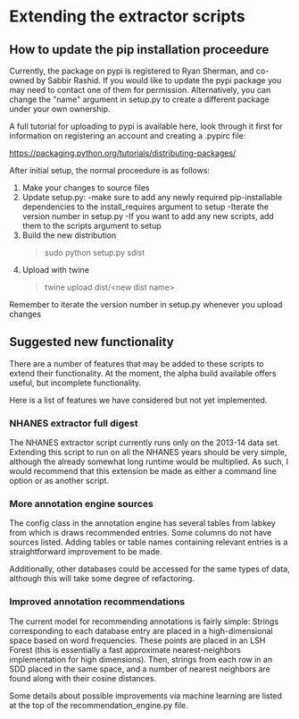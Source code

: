 # Extending the extractor scripts

## How to update the pip installation proceedure

Currently, the package on pypi is registered to Ryan Sherman, and co-owned by Sabbir Rashid.  If you would like to update the pypi package you may need to contact one of them for permission.  Alternatively, you can change the "name" argument in setup.py to create a different package under your own ownership.

A full tutorial for uploading to pypi is available here, look through it first for information on registering an account and creating a .pypirc file:

https://packaging.python.org/tutorials/distributing-packages/

After initial setup, the normal proceedure is as follows:
1) Make your changes to source files
2) Update setup.py:
	-make sure to add any newly required pip-installable dependencies to the 		install_requires argument to setup
	-Iterate the version number in setup.py
	-If you want to add any new scripts, add them to the scripts argument to 		setup
3) Build the new distribution
	> sudo python setup.py sdist
4) Upload with twine
	> twine upload dist/\<new dist name\>

	

Remember to iterate the version number in setup.py whenever you upload changes

## Suggested new functionality

There are a number of features that may be added to these scripts to extend their functionality.  At the moment, the alpha build available offers useful, but incomplete functionality.

Here is a list of features we have considered but not yet implemented.

### NHANES extractor full digest
The NHANES extractor script currently runs only on the 2013-14 data set.  Extending this script to run on all the NHANES years should be very simple, although the already somewhat long runtime would be multiplied.  As such, I would recommend that this extension be made as either a command line option or as another script.

### More annotation engine sources
The config class in the annotation engine has several tables from labkey from which is draws recommended entries.  Some columns do not have sources listed.  Adding tables or table names containing relevant entries is a straightforward improvement to be made.

Additionally, other databases could be accessed for the same types of data, although this will take some degree of refactoring.

### Improved annotation recommendations
The current model for recommending annotations is fairly simple:
Strings corresponding to each database entry are placed in a high-dimensional space based on word frequencies.  These points are placed in an LSH Forest (this is essentially a fast approximate nearest-neighbors implementation for high dimensions).  Then, strings from each row in an SDD placed in the same space, and a number of nearest neighbors are found along with their cosine distances.

Some details about possible improvements via machine learning are listed at the top of the recommendation\_engine.py file.






